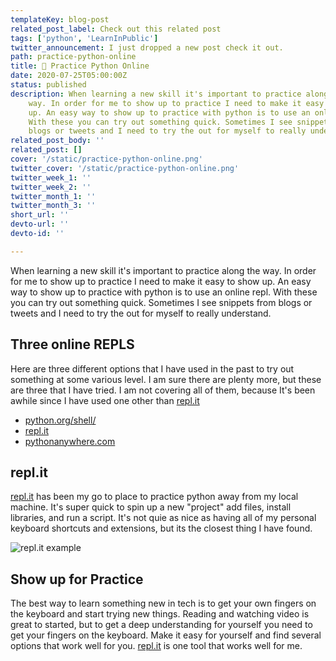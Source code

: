 ```yaml
---
templateKey: blog-post
related_post_label: Check out this related post
tags: ['python', 'LearnInPublic']
twitter_announcement: I just dropped a new post check it out.
path: practice-python-online
title: 🐍 Practice Python Online
date: 2020-07-25T05:00:00Z
status: published
description: When learning a new skill it's important to practice along the
    way. In order for me to show up to practice I need to make it easy to show
    up. An easy way to show up to practice with python is to use an online repl.
    With these you can try out something quick. Sometimes I see snippets from
    blogs or tweets and I need to try the out for myself to really understand.
related_post_body: ''
related_post: []
cover: '/static/practice-python-online.png'
twitter_cover: '/static/practice-python-online.png'
twitter_week_1: ''
twitter_week_2: ''
twitter_month_1: ''
twitter_month_3: ''
short_url: ''
devto-url: ''
devto-id: ''

---
```


When learning a new skill it's important to practice along the way.  In order for me to show up to practice I need to make it easy to show up.  An easy way to show up to practice with python is to use an online repl.  With these you can try out something quick.  Sometimes I see snippets from blogs or tweets and I need to try the out for myself to really understand.

## Three online REPLS

Here are three different options that I have used in the past to try out something at some various level.  I am sure there are plenty more, but these are three that I have tried.  I am not covering all of them, because It's been awhile since I have used one other than [repl.it](https://repl.it)

* [python.org/shell/](https://python.org/shell/)
* [repl.it](https://repl.it)
* [pythonanywhere.com](https://pythonanywhere.com)

## repl.it

[repl.it](https://repl.it) has been my go to place to practice python away from my local machine. It's super quick to spin up a new "project" add files, install libraries, and run a script.  It's not quie as nice as having all of my personal keyboard shortcuts and extensions, but its the closest thing I have found.

![repl.it example](https://waylonwalker.com/repl-it.gif)


## Show up for Practice

The best way to learn something new in tech is to get your own fingers on the keyboard and start trying new things.  Reading and watching video is great to started, but to get a deep understanding for yourself you need to get your fingers on the keyboard.  Make it easy for yourself and find several options that work well for you.  [repl.it](https://repl.it) is one tool that works well for me.
